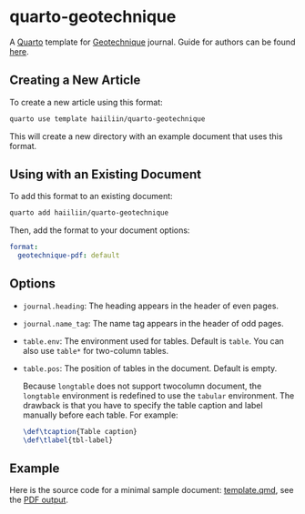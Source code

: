 # quarto-geotechnique

A [Quarto](https://quarto.org/) template for [Geotechnique](https://www.icevirtuallibrary.com/journal/jgeot) journal. Guide for authors can be found [here](https://www.icevirtuallibrary.com/page/authors/preparing-your-manuscript/guidelines-engineering).

## Creating a New Article

To create a new article using this format:

```bash
quarto use template haiiliin/quarto-geotechnique
```

This will create a new directory with an example document that uses this format.

## Using with an Existing Document

To add this format to an existing document:

```bash
quarto add haiiliin/quarto-geotechnique
```

Then, add the format to your document options:

```yaml
format:
  geotechnique-pdf: default
```

## Options

- `journal.heading`: The heading appears in the header of even pages.
- `journal.name_tag`: The name tag appears in the header of odd pages.
- `table.env`: The environment used for tables. Default is `table`. You can also use `table*` for two-column tables.
- `table.pos`: The position of tables in the document. Default is empty.

  Because `longtable` does not support twocolumn document, the `longtable` environment is redefined to use the `tabular` environment. The drawback is that you have to specify the table caption and label manually before each table. For example:

  ```tex
  \def\tcaption{Table caption}
  \def\tlabel{tbl-label}
  ```

## Example

Here is the source code for a minimal sample document: [template.qmd](template.qmd), see the [PDF output](template.pdf).
